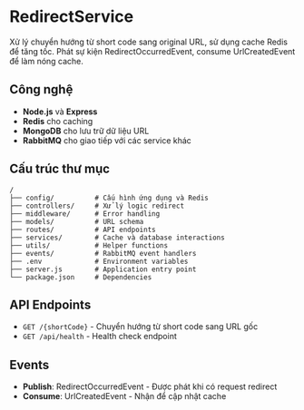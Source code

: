 # RedirectService

Xử lý chuyển hướng từ short code sang original URL, sử dụng cache Redis để tăng tốc. Phát sự kiện RedirectOccurredEvent, consume UrlCreatedEvent để làm nóng cache.

## Công nghệ
- **Node.js** và **Express**
- **Redis** cho caching
- **MongoDB** cho lưu trữ dữ liệu URL
- **RabbitMQ** cho giao tiếp với các service khác

## Cấu trúc thư mục
```
/
├── config/          # Cấu hình ứng dụng và Redis
├── controllers/     # Xử lý logic redirect
├── middleware/      # Error handling
├── models/          # URL schema
├── routes/          # API endpoints
├── services/        # Cache và database interactions
├── utils/           # Helper functions
├── events/          # RabbitMQ event handlers
├── .env             # Environment variables
├── server.js        # Application entry point
└── package.json     # Dependencies
```

## API Endpoints
- `GET /{shortCode}` - Chuyển hướng từ short code sang URL gốc
- `GET /api/health` - Health check endpoint

## Events
- **Publish**: RedirectOccurredEvent - Được phát khi có request redirect
- **Consume**: UrlCreatedEvent - Nhận để cập nhật cache 